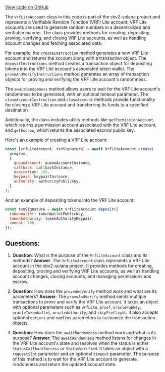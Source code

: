[View code on GitHub](https://github.com/switchboard-xyz/sbv2-solana/blob/master/javascript/solana.js/src/accounts/vrfLiteAccount.ts)

The `VrfLiteAccount` class in this code is part of the sbv2-solana project and represents a Verifiable Random Function (VRF) Lite account. VRF Lite accounts are used to generate random numbers in a decentralized and verifiable manner. The class provides methods for creating, depositing, proving, verifying, and closing VRF Lite accounts, as well as handling account changes and fetching associated data.

For example, the `createInstruction` method generates a new VRF Lite account and returns the account along with a transaction object. The `depositInstructions` method creates a transaction object for depositing tokens into the VRF Lite account's associated token wallet. The `proveAndVerifyInstructions` method generates an array of transaction objects for proving and verifying the VRF Lite account's randomness.

The `awaitRandomness` method allows users to wait for the VRF Lite account's randomness to be generated, with an optional timeout parameter. The `closeAccountInstruction` and `closeAccount` methods provide functionality for closing a VRF Lite account and transferring its funds to a specified destination.

Additionally, the class includes utility methods like `getPermissionAccount`, which returns a permission account associated with the VRF Lite account, and `getEscrow`, which returns the associated escrow public key.

Here's an example of creating a VRF Lite account:

```javascript
const [vrfLiteAccount, txnSignature] = await VrfLiteAccount.create(
  program,
  {
    queueAccount: queueAccountInstance,
    callback: callbackInstance,
    expiration: 100,
    keypair: keypairInstance,
    authority: authorityPublicKey,
  }
);
```

And an example of depositing tokens into the VRF Lite account:

```javascript
const txnSignature = await vrfLiteAccount.deposit({
  tokenWallet: tokenWalletPublicKey,
  tokenAuthority: tokenAuthorityKeypair,
  amount: 100,
});
```
## Questions: 
 1. **Question**: What is the purpose of the `VrfLiteAccount` class and its methods?
   **Answer**: The `VrfLiteAccount` class represents a VRF Lite account in the sbv2-solana project. It provides methods for creating, depositing, proving and verifying VRF Lite accounts, as well as handling account changes, closing accounts, and managing permissions and escrow.

2. **Question**: How does the `proveAndVerify` method work and what are its parameters?
   **Answer**: The `proveAndVerify` method sends multiple transactions to prove and verify the VRF Lite account. It takes an object with optional parameters such as `vrfLite`, `proof`, `oraclePubkey`, `oracleTokenWallet`, `oracleAuthority`, and `skipPreflight`. It also accepts optional `options` and `numTxns` parameters to customize the transaction objects.

3. **Question**: How does the `awaitRandomness` method work and what is its purpose?
   **Answer**: The `awaitRandomness` method listens for changes in the VRF Lite account's state and resolves when the status is either `StatusCallbackSuccess` or `StatusVerified`. It takes an object with a `requestSlot` parameter and an optional `timeout` parameter. The purpose of this method is to wait for the VRF Lite account to generate randomness and return the updated account state.